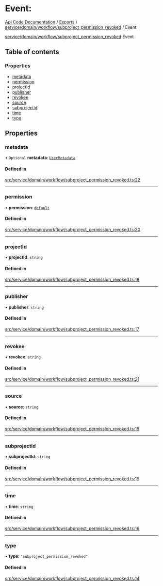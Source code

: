 # Event: 
 
[Api Code Documentation](../README.md) / [Exports](../modules.md) / [service/domain/workflow/subproject\_permission\_revoked](../modules/service_domain_workflow_subproject_permission_revoked.md) / Event

[service/domain/workflow/subproject\_permission\_revoked](../modules/service_domain_workflow_subproject_permission_revoked.md).Event

## Table of contents

### Properties

- [metadata](service_domain_workflow_subproject_permission_revoked.Event.md#metadata)
- [permission](service_domain_workflow_subproject_permission_revoked.Event.md#permission)
- [projectId](service_domain_workflow_subproject_permission_revoked.Event.md#projectid)
- [publisher](service_domain_workflow_subproject_permission_revoked.Event.md#publisher)
- [revokee](service_domain_workflow_subproject_permission_revoked.Event.md#revokee)
- [source](service_domain_workflow_subproject_permission_revoked.Event.md#source)
- [subprojectId](service_domain_workflow_subproject_permission_revoked.Event.md#subprojectid)
- [time](service_domain_workflow_subproject_permission_revoked.Event.md#time)
- [type](service_domain_workflow_subproject_permission_revoked.Event.md#type)

## Properties

### metadata

• `Optional` **metadata**: [`UserMetadata`](../modules/service_domain_metadata.md#usermetadata)

#### Defined in

[src/service/domain/workflow/subproject_permission_revoked.ts:22](https://github.com/openkfw/TruBudget/blob/2e83742/api/src/service/domain/workflow/subproject_permission_revoked.ts#L22)

___

### permission

• **permission**: [`default`](../modules/authz_intents.md#default)

#### Defined in

[src/service/domain/workflow/subproject_permission_revoked.ts:20](https://github.com/openkfw/TruBudget/blob/2e83742/api/src/service/domain/workflow/subproject_permission_revoked.ts#L20)

___

### projectId

• **projectId**: `string`

#### Defined in

[src/service/domain/workflow/subproject_permission_revoked.ts:18](https://github.com/openkfw/TruBudget/blob/2e83742/api/src/service/domain/workflow/subproject_permission_revoked.ts#L18)

___

### publisher

• **publisher**: `string`

#### Defined in

[src/service/domain/workflow/subproject_permission_revoked.ts:17](https://github.com/openkfw/TruBudget/blob/2e83742/api/src/service/domain/workflow/subproject_permission_revoked.ts#L17)

___

### revokee

• **revokee**: `string`

#### Defined in

[src/service/domain/workflow/subproject_permission_revoked.ts:21](https://github.com/openkfw/TruBudget/blob/2e83742/api/src/service/domain/workflow/subproject_permission_revoked.ts#L21)

___

### source

• **source**: `string`

#### Defined in

[src/service/domain/workflow/subproject_permission_revoked.ts:15](https://github.com/openkfw/TruBudget/blob/2e83742/api/src/service/domain/workflow/subproject_permission_revoked.ts#L15)

___

### subprojectId

• **subprojectId**: `string`

#### Defined in

[src/service/domain/workflow/subproject_permission_revoked.ts:19](https://github.com/openkfw/TruBudget/blob/2e83742/api/src/service/domain/workflow/subproject_permission_revoked.ts#L19)

___

### time

• **time**: `string`

#### Defined in

[src/service/domain/workflow/subproject_permission_revoked.ts:16](https://github.com/openkfw/TruBudget/blob/2e83742/api/src/service/domain/workflow/subproject_permission_revoked.ts#L16)

___

### type

• **type**: ``"subproject_permission_revoked"``

#### Defined in

[src/service/domain/workflow/subproject_permission_revoked.ts:14](https://github.com/openkfw/TruBudget/blob/2e83742/api/src/service/domain/workflow/subproject_permission_revoked.ts#L14)
